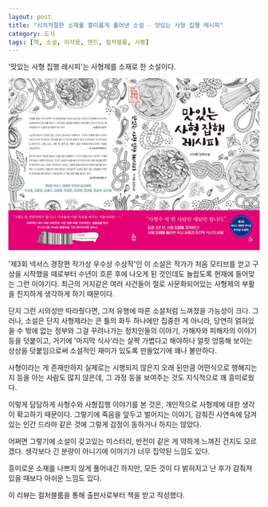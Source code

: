```yaml
---
layout: post
title: "시의적절한 소재를 흥미롭게 풀어낸 소설 - 맛있는 사형 집행 레시피"
category: 도서
tags: [책, 소설, 이석용, 앤드, 컬처블룸, 서평]
---
```


'맛있는 사형 집행 레시피'는
사형제를 소재로 한 소설이다.

![표지](/images/delicious-execution-recipe-book-h480.jpg)

'제3회 넥서스 경장편 작가상 우수상 수상작'인 이 소설은
작가가 처음 모티브를 얻고 구상을 시작했을 때로부터
수년이 흐른 후에 나오게 된 것인데도
놀랍도록 현재에 들어맞는 그런 이야기다.
최근의 거지같은 여러 사건들이 절로 사문화되어있는 사형제의 부활을 진지하게 생각하게 하기 때문이다.

단지 그런 시의성만 따라줬다면,
그저 유행에 따른 소설처럼 느껴졌을 가능성이 크다.
그러나, 소설은 단지 사형제라는 큰 틀의 화두 하나에만 집중한 게 아니라,
당연히 얽혀있을 수 밖에 없는 정부와 그걸 꾸려나가는 정치인들의 이야기,
가해자와 피해자의 이야기 등을 덧붙이고,
거기에 '마지막 식사'라는 살짝 가볍다고 해야하나 얼핏 엉뚱해 보이는 상상을 덧붙임으로써
소설적인 재미가 있도록 만들었기에 꽤나 볼만하다.

사형이라는 게 존재만하지 실제로는 시행되지 않은지 오래 된만큼 
어떤식으로 행해지는지 등을 아는 사람도 많지 않은데,
그 과정 등을 보여주는 것도 지식적으로 꽤 흥미로웠다.

이렇게 담담하게 사형수와 사형집행 이야기를 본 것은,
개인적으로 사형제에 대한 생각이 확고하기 때문이다.
그렇기에 죽음을 앞두고 벌어지는 이야기,
감춰진 사연속에 담겨있는 인간 드라마 같은 것에
그렇게 감정이 동하거나 하지는 않았다.

어쩌면 그렇기에 소설이 갖고있는 미스터리, 반전미 같은 게 약하게 느껴진 건지도 모르겠다.
생각보다 긴 분량이 아니기에 이야기가 너무 집약된 느낌도 있다.

흥미로운 소재를 나쁘지 않게 풀어내긴 하지만,
모든 것이 다 밝혀지고 난 후가 감춰져 있을 때보다 아쉬운 느낌도 있다.



<div class="im im-info">
이 리뷰는 컬처블룸을 통해 출판사로부터 책을 받고 작성했다.
</div>
